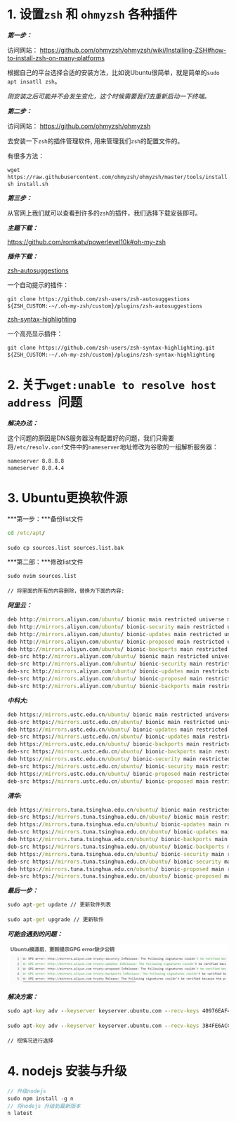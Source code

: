 # 1. 设置`zsh` 和 `ohmyzsh` 各种插件

***第一步：***

访问网站： https://github.com/ohmyzsh/ohmyzsh/wiki/Installing-ZSH#how-to-install-zsh-on-many-platforms

根据自己的平台选择合适的安装方法，比如说Ubuntu很简单，就是简单的`sudo apt insatll zsh`。

*刚安装之后可能并不会发生变化，这个时候需要我们去重新启动一下终端。*

***第二步：***

访问网站： https://github.com/ohmyzsh/ohmyzsh

去安装一下`zsh`的插件管理软件, 用来管理我们`zsh`的配置文件的。

有很多方法：

```linux
wget https://raw.githubusercontent.com/ohmyzsh/ohmyzsh/master/tools/install.sh
sh install.sh
```

***第三步：***

从官网上我们就可以查看到许多的`zsh`的插件，我们选择下载安装即可。

***主题下载：***

https://github.com/romkatv/powerlevel10k#oh-my-zsh

***插件下载：***

[zsh-autosuggestions](https://github.com/zsh-users/zsh-autosuggestions)

一个自动提示的插件：

```linux
git clone https://github.com/zsh-users/zsh-autosuggestions ${ZSH_CUSTOM:-~/.oh-my-zsh/custom}/plugins/zsh-autosuggestions
```

[zsh-syntax-highlighting](https://github.com/zsh-users/zsh-syntax-highlighting)

一个高亮显示插件：

```linux
git clone https://github.com/zsh-users/zsh-syntax-highlighting.git ${ZSH_CUSTOM:-~/.oh-my-zsh/custom}/plugins/zsh-syntax-highlighting
```



# 2. 关于`wget:unable to resolve host address `问题

***解决办法：***

这个问题的原因是DNS服务器没有配置好的问题，我们只需要将`/etc/resolv.conf`文件中的`nameserver`地址修改为谷歌的一组解析服务器：

```linux
nameserver 8.8.8.8
nameserver 8.8.4.4
```

# 3. Ubuntu更换软件源

***第一步：***备份list文件

```cmd
cd /etc/apt/

sudo cp sources.list sources.list.bak
```

***第二部：***修改list文件

```cmd
sudo nvim sources.list

// 将里面的所有的内容删除，替换为下面的内容:
```

***阿里云：***

```cmd
deb http://mirrors.aliyun.com/ubuntu/ bionic main restricted universe multiverse
deb http://mirrors.aliyun.com/ubuntu/ bionic-security main restricted universe multiverse
deb http://mirrors.aliyun.com/ubuntu/ bionic-updates main restricted universe multiverse
deb http://mirrors.aliyun.com/ubuntu/ bionic-proposed main restricted universe multiverse
deb http://mirrors.aliyun.com/ubuntu/ bionic-backports main restricted universe multiverse
deb-src http://mirrors.aliyun.com/ubuntu/ bionic main restricted universe multiverse
deb-src http://mirrors.aliyun.com/ubuntu/ bionic-security main restricted universe multiverse
deb-src http://mirrors.aliyun.com/ubuntu/ bionic-updates main restricted universe multiverse
deb-src http://mirrors.aliyun.com/ubuntu/ bionic-proposed main restricted universe multiverse
deb-src http://mirrors.aliyun.com/ubuntu/ bionic-backports main restricted universe multiverse
```

***中科大:***

```cmd
deb https://mirrors.ustc.edu.cn/ubuntu/ bionic main restricted universe multiverse
deb-src https://mirrors.ustc.edu.cn/ubuntu/ bionic main restricted universe multiverse
deb https://mirrors.ustc.edu.cn/ubuntu/ bionic-updates main restricted universe multiverse
deb-src https://mirrors.ustc.edu.cn/ubuntu/ bionic-updates main restricted universe multiverse
deb https://mirrors.ustc.edu.cn/ubuntu/ bionic-backports main restricted universe multiverse
deb-src https://mirrors.ustc.edu.cn/ubuntu/ bionic-backports main restricted universe multiverse
deb https://mirrors.ustc.edu.cn/ubuntu/ bionic-security main restricted universe multiverse
deb-src https://mirrors.ustc.edu.cn/ubuntu/ bionic-security main restricted universe multiverse
deb https://mirrors.ustc.edu.cn/ubuntu/ bionic-proposed main restricted universe multiverse
deb-src https://mirrors.ustc.edu.cn/ubuntu/ bionic-proposed main restricted universe multiverse
```

***清华:***

```cmd
deb https://mirrors.tuna.tsinghua.edu.cn/ubuntu/ bionic main restricted universe multiverse
deb-src https://mirrors.tuna.tsinghua.edu.cn/ubuntu/ bionic main restricted universe multiverse
deb https://mirrors.tuna.tsinghua.edu.cn/ubuntu/ bionic-updates main restricted universe multiverse
deb-src https://mirrors.tuna.tsinghua.edu.cn/ubuntu/ bionic-updates main restricted universe multiverse
deb https://mirrors.tuna.tsinghua.edu.cn/ubuntu/ bionic-backports main restricted universe multiverse
deb-src https://mirrors.tuna.tsinghua.edu.cn/ubuntu/ bionic-backports main restricted universe multiverse
deb https://mirrors.tuna.tsinghua.edu.cn/ubuntu/ bionic-security main restricted universe multiverse
deb-src https://mirrors.tuna.tsinghua.edu.cn/ubuntu/ bionic-security main restricted universe multiverse
deb https://mirrors.tuna.tsinghua.edu.cn/ubuntu/ bionic-proposed main restricted universe multiverse
deb-src https://mirrors.tuna.tsinghua.edu.cn/ubuntu/ bionic-proposed main restricted universe multiverse
```

***最后一步：***

```cmd
sudo apt-get update // 更新软件列表

sudo apt-get upgrade // 更新软件
```

***可能会遇到的问题：***

![FAQ3](.\pictures\FAQ3.png)

***解决方案：***

```cmd
sudo apt-key adv --keyserver keyserver.ubuntu.com --recv-keys 40976EAF437D05B5

sudo apt-key adv --keyserver keyserver.ubuntu.com --recv-keys 3B4FE6ACC0B21F32

// 视情况进行选择
```

# 4. nodejs 安装与升级

```c++
// 升级nodejs
sudo npm install -g n
// 将nodejs 升级到最新版本
n latest
```

